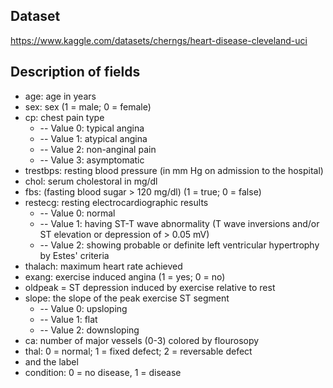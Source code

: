 Dataset
---

https://www.kaggle.com/datasets/cherngs/heart-disease-cleveland-uci

Description of fields
---

* age: age in years
* sex: sex (1 = male; 0 = female)
* cp: chest pain type
    * -- Value 0: typical angina
    * -- Value 1: atypical angina
    * -- Value 2: non-anginal pain
    * -- Value 3: asymptomatic
* trestbps: resting blood pressure (in mm Hg on admission to the hospital)
* chol: serum cholestoral in mg/dl
* fbs: (fasting blood sugar > 120 mg/dl) (1 = true; 0 = false)
* restecg: resting electrocardiographic results
    * -- Value 0: normal
    * -- Value 1: having ST-T wave abnormality (T wave inversions and/or ST elevation or depression of > 0.05 mV)
    * -- Value 2: showing probable or definite left ventricular hypertrophy by Estes' criteria
* thalach: maximum heart rate achieved
* exang: exercise induced angina (1 = yes; 0 = no)
* oldpeak = ST depression induced by exercise relative to rest
* slope: the slope of the peak exercise ST segment
    * -- Value 0: upsloping
    * -- Value 1: flat
    * -- Value 2: downsloping
* ca: number of major vessels (0-3) colored by flourosopy
* thal: 0 = normal; 1 = fixed defect; 2 = reversable defect
* and the label
* condition: 0 = no disease, 1 = disease